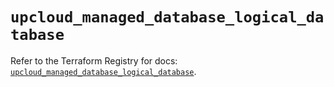 # `upcloud_managed_database_logical_database`

Refer to the Terraform Registry for docs: [`upcloud_managed_database_logical_database`](https://registry.terraform.io/providers/upcloudltd/upcloud/3.3.1/docs/resources/managed_database_logical_database).
